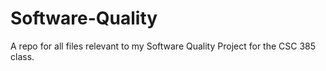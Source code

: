 # Software-Quality
A repo for all files relevant to my Software Quality Project for the CSC 385 class.
